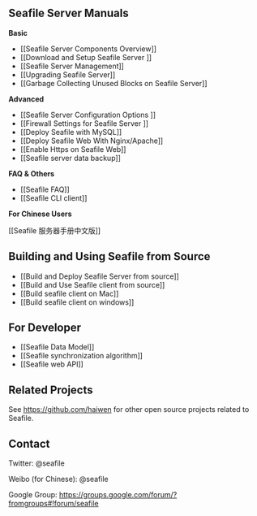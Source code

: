 ## Seafile Server Manuals

**Basic**

* [[Seafile Server Components Overview]]
* [[Download and Setup Seafile Server ]]
* [[Seafile Server Management]]
* [[Upgrading Seafile Server]]
* [[Garbage Collecting Unused Blocks on Seafile Server]]

**Advanced**

* [[Seafile Server Configuration Options ]]
* [[Firewall Settings for Seafile Server ]]
* [[Deploy Seafile with MySQL]]
* [[Deploy Seafile Web With Nginx/Apache]]
* [[Enable Https on Seafile Web]]
* [[Seafile server data backup]]

**FAQ & Others**

* [[Seafile FAQ]]
* [[Seafile CLI client]]

**For Chinese Users**

[[Seafile 服务器手册中文版]]

## Building and Using Seafile from Source

* [[Build and Deploy Seafile Server from source]]
* [[Build and Use Seafile client from source]]
* [[Build seafile client on Mac]]
* [[Build seafile client on windows]]

## For Developer

* [[Seafile Data Model]]
* [[Seafile synchronization algorithm]]
* [[Seafile web API]]

## Related Projects

See https://github.com/haiwen for other open source projects related to Seafile.

## Contact

Twitter: @seafile

Weibo (for Chinese): @seafile

Google Group: https://groups.google.com/forum/?fromgroups#!forum/seafile